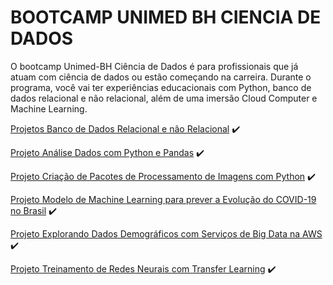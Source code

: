 # BOOTCAMP UNIMED BH CIENCIA DE DADOS
O bootcamp Unimed-BH Ciência de Dados é para profissionais que já atuam com ciência de dados ou estão começando na carreira. Durante o programa, você vai ter experiências educacionais com Python, banco de dados relacional e não relacional, além de uma imersão Cloud Computer e Machine Learning. 

[Projetos Banco de Dados Relacional e não Relacional](https://github.com/VagnerF/BOOTCAMP-UNIMED-BH-CIENCIA-DE-DADOS/tree/main/Projetos%20Banco%20de%20dados%20relacional%20e%20não%20relacional) ✔️

[Projeto Análise Dados com Python e Pandas](https://github.com/VagnerF/Analise_dados_com_python_pandas) ✔️

[Projeto Criação de Pacotes de Processamento de Imagens com Python](https://github.com/VagnerF/Pacotes_processamento_imagens_com_python) ✔️

[Projeto Modelo de Machine Learning para prever a Evolução do COVID-19 no Brasil](https://github.com/VagnerF/Modelo_machine_learning_previsao_COVID19) ✔️

[Projeto Explorando Dados Demográficos com Serviços de Big Data na AWS](https://github.com/VagnerF/Explorando_dados_com_bigdata_AWS) ✔️

[Projeto Treinamento de Redes Neurais com Transfer Learning](https://github.com/VagnerF/Redes_neurais_com_transfer_learning) ✔️
